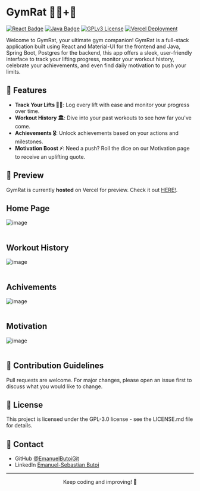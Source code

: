 # GymRat 🏋🏻+🐁

[![React Badge](https://img.shields.io/badge/Frontend-React-blue.svg?style=flat-square&logo=react)](https://reactjs.org/)
[![Java Badge](https://img.shields.io/badge/Backend-Java-red.svg?style=flat-square&logo=java)](https://www.oracle.com/java/)
[![GPLv3 License](https://img.shields.io/badge/License-GPLv3-blue.svg?style=flat-square)](https://www.gnu.org/licenses/gpl-3.0)
[![Vercel Deployment](https://img.shields.io/badge/deployed%20on-Vercel-black?style=flat-square&logo=vercel)](https://vercel.com/)

Welcome to GymRat, your ultimate gym companion! GymRat is a full-stack application built using React and Material-UI for the frontend and Java, Spring Boot, Postgres for the backend, this app offers a sleek, user-friendly interface to track your lifting progress, monitor your workout history, celebrate your achievements, and even find daily motivation to push your limits.

## 🚀 Features 

- **Track Your Lifts 🏋🏻**: Log every lift with ease and monitor your progress over time.
- **Workout History 🏛️**: Dive into your past workouts to see how far you've come.
- **Achievements 🎖️**: Unlock achievements based on your actions and milestones.
- **Motivation Boost ⚡**: Need a push? Roll the dice on our Motivation page to receive an uplifting quote.

## 🐋 Preview 

GymRat is currently **hosted** on Vercel for preview. Check it out [HERE!](https://gym-rat-ruby.vercel.app/).

## Home Page <br>
![image](https://github.com/EmanuelButoiGit/gym-rat/assets/72088440/23881451-37ad-4b08-98c3-cd306dac0633)
<br><br>
## Workout History <br>
![image](https://github.com/EmanuelButoiGit/gym-rat/assets/72088440/9edda91c-42b4-4077-9b61-edd027cbd53e)
<br><br>
## Achivements <br>
![image](https://github.com/EmanuelButoiGit/gym-rat/assets/72088440/aeac4728-27a0-474e-93f7-d557444ee7cd)
<br><br>
## Motivation <br>
![image](https://github.com/EmanuelButoiGit/gym-rat/assets/72088440/5c229cd1-5e44-414c-af3c-1efa2f3db6d5)
<br><br>

## 🤝 Contribution Guidelines
Pull requests are welcome. For major changes, please open an issue first to discuss what you would like to change.

## 📜 License
This project is licensed under the GPL-3.0 license - see the LICENSE.md file for details.

## 📮 Contact
- GitHub [@EmanuelButoiGit](https://github.com/{EmanuelButoiGit})
- LinkedIn [Emanuel-Sebastian Butoi](https://www.linkedin.com/in/{emanuel-sebastian-butoi-929271213})

---

<p align="center">
  Keep coding and improving! 🚀
</p>








